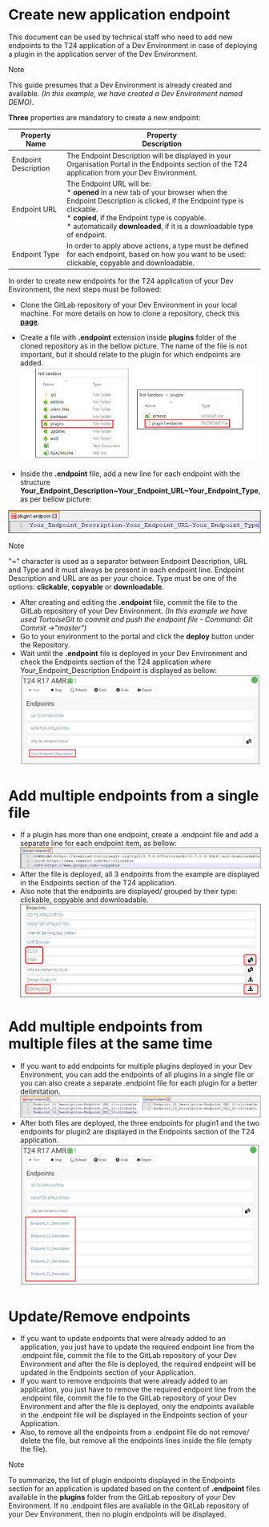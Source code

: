 
# Create new application endpoint #
This document can be used by technical staff who need to add new endpoints to the T24 application of a Dev Environment in case of deploying a plugin in the application server of the Dev Environment.

> [!Note]
> This guide presumes that a Dev Environment is already created and available. *(In this example, we have created a Dev Environment named DEMO).*
   
**Three** properties are mandatory to create a new endpoint:

| Property Name        | Property <br />Description	|
|-					   |-		                |
|Endpoint Description  | The Endpoint Description will be displayed in your Organisation Portal in the Endpoints section of the T24 application from your Dev Environment. |
|Endpoint URL          | The Endpoint URL will be: <br /> * **opened** in a new tab of your browser when the Endpoint Description is clicked, if the Endpoint type is clickable. <br /> * **copied**, if the Endpoint type is copyable. <br /> * automatically **downloaded**, if it is a downloadable type of endpoint. |
|Endpoint Type          | In order to apply above actions, a type must be defined for each endpoint, based on how you want to be used: clickable, copyable and downloadable.  |

In order to create new endpoints for the T24 application of your Dev Environment, the next steps must be followed:
 - Clone the GitLab repository of your Dev Environment in your local machine. For more details on how to clone a repository, check this <a href="./use-gitlab-repository.md" target="_blank">**page**</a>.

 - Create a file with **.endpoint** extension inside **plugins** folder of the cloned repository as in the bellow picture. The name of the file is not important, but it should relate to the plugin for which endpoints are added.
![create endpoint file](./images/app_endp1.png)

 - Inside the **.endpoint** file, add a new line for each endpoint with the structure **Your_Endpoint_Description~Your_Endpoint_URL~Your_Endpoint_Type**, as per bellow picture:

 ![edit endpoint file](./images/app-endpoint-edit.png)
 
 > [!Note]
 > "**~**" character is used as a separator between Endpoint Description, URL and Type and it must always be present in each endpoint line.
> Endpoint Description and URL are as per your choice. Type must be one of the options: **clickable**, **copyable** or **downloadable**.

 - After creating and editing the **.endpoint** file, commit the file to the GitLab repository of your Dev Environment. *(In this example we have used TortoiseGit to commit and push the endpoint file - Command: Git Commit ->"master")*
 - Go to your environment to the portal and click the **deploy** button under the Repository.   
 - Wait until the **.endpoint** file is deployed in your Dev Environment and check the Endpoints section of the T24 application where Your_Endpoint_Description Endpoint is displayed as bellow:
 ![portal endpoint display](./images/app_endp3.png)


# Add multiple endpoints from a single file #
 - If a plugin has more than one endpoint, create a .endpoint file and add a separate line for each endpoint item, as bellow:
 ![multiple endpoints same file](./images/app-endpoint-multiple.png)
 - After the file is deployed, all 3 endpoints from the example are displayed in the Endpoints section of the T24 application.
 - Also note that the endpoints are displayed/ grouped by their type: clickable, copyable and downloadable.
 ![multiple endpoints same file](./images/app-endpoints-deployed.png)

# Add multiple endpoints from multiple files at the same time #
 - If you want to add endpoints for multiple plugins deployed in your Dev Environment, you can add the endpoints of all plugins in a single file or you can also create a separate .endpoint file for each plugin for a better delimitation.
 ![multiple endpoints multiple files](./images/app-endpoint-files.png)
 - After both files are deployed, the three endpoints for plugin1 and the two endpoints for plugin2 are displayed in the Endpoints section of the T24 application.
 ![multiple endpoints multiples files display](./images/app_endp8.png)

# Update/Remove endpoints #
 - If you want to update endpoints that were already added to an application, you just have to update the required endpoint line from the .endpoint file, commit the file to the GitLab repository of your Dev Environment and after the file is deployed, the required endpoint will be updated in the Endpoints section of your Application.
 - If you want to remove endpoints that were already added to an application, you just have to remove the required endpoint line from the .endpoint file, commit the file to the GitLab repository of your Dev Environment and after the file is deployed, only the endpoints available in the .endpoint file will be displayed in the Endpoints section of your Application.
 - Also, to remove all the endpoints from a .endpoint file do not remove/ delete the file, but remove all the endpoints lines inside the file (empty the file).

 > [!Note]
 > To summarize, the list of plugin endpoints displayed in the Endpoints section for an application is updated based on the content of **.endpoint** files available in the **plugins** folder from the GitLab repository of your Dev Environment. If no .endpoint files are available in the GitLab repository of your Dev Environment, then no plugin endpoints will be displayed.
